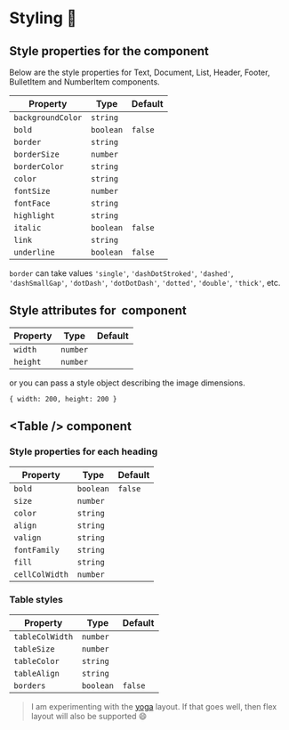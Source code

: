 # Styling 💄

## Style properties for the component
Below are the style properties for Text, Document, List, Header, Footer, BulletItem and NumberItem components.

| Property  | Type | Default | 
| ------------- | ------------- | ------------- |
| `backgroundColor`  | `string`  |
| `bold`  | `boolean`  | `false` |
| `border`  | `string`  |
| `borderSize`  | `number`  | 
| `borderColor`  | `string`  
| `color`  | `string`  |
| `fontSize`  | `number`  |
| `fontFace`  | `string`  |
| `highlight`  | `string`  |
| `italic`  | `boolean`  | `false` |
| `link`  | `string`  |  |
| `underline` | `boolean` | `false` 

`border` can take values `'single'`, `'dashDotStroked'`, `'dashed'`, `'dashSmallGap'`, `'dotDash'`, `'dotDotDash'`, `'dotted'`, `'double'`, `'thick'`, etc.

## Style attributes for <Image /> component

| Property  | Type | Default | 
| ------------- | ------------- | ------------- |
| `width`  | `number`  | 
| `height`  | `number`  |  |

or you can pass a style object describing the image dimensions.

```
{ width: 200, height: 200 }
```

## <Table \/> component

### Style properties for each heading

| Property  | Type | Default | 
| ------------- | ------------- | ------------- |
| `bold`  | `boolean`  | `false`
| `size`  | `number`  |  |
| `color`  | `string`  |  |
| `align`  | `string`  |  |
| `valign`  | `string`  |  |
| `fontFamily`  | `string`  |  |
| `fill`  | `string`  |  |
| `cellColWidth`  | `number`  |  |

### Table styles

| Property  | Type | Default | 
| ------------- | ------------- | ------------- |
| `tableColWidth`  | `number`  | 
| `tableSize`  | `number`  |  |
| `tableColor`  | `string`  |  |
| `tableAlign`  | `string`  |  |
| `borders`  | `boolean`  | `false` |

> I am experimenting with the [yoga](https://facebook.github.io/yoga/) layout. If that goes well, then flex layout will also be supported 😄
